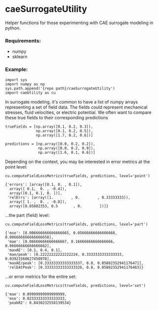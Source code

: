 # caeSurrogateUtility
Helper functions for those experimenting with CAE surrogate modeling in python.

### Requirements:
 - numpy
 - sklearn

### Example: 

```
import sys
import numpy as np
sys.path.append('{repo path}/caeSurrogateUtility')
import caeUtility as cu
```

In surrogate modeling, it's common to have a list of numpy arrays representing a set of field data. The fields could represent mechanical stresses, fluid velocities, or electric potential. We often want to compare these true fields to their corresponding predictions
```
trueFields = [np.array([0.1, 0.2, 0.3]), 
              np.array([0.1, 0.2, 0.5]),
              np.array([1.7, 0.2, 0.6])]

predictions = [np.array([0.0, 0.2, 0.2]), 
               np.array([0.0, 0.2, 0.9]),
               np.array([1.6, 0.1, 0.6])]
```

Depending on the context, you may be interested in error metrics at the point level:
```
cu.computeFieldLossMetrics(trueFields, predictions, level='point')
```
```
{'errors': [array([0.1, 0. , 0.1]),
  array([ 0.1,  0. , -0.4]),
  array([0.1, 0.1, 0. ])],
 'relErrs': [array([1.        , 0.        , 0.33333333]),
  array([ 1. ,  0. , -0.8]),
  array([0.05882353, 0.5       , 0.        ])]}
```
...the part (field) level:
```
cu.computeFieldLossMetrics(trueFields, predictions, level='part')
```
```
{'mse': [0.006666666666666665, 0.05666666666666668, 0.006666666666666658],
 'mae': [0.06666666666666667, 0.16666666666666666, 0.06666666666666662],
 'maxAE': [0.1, 0.4, 0.1],
 'mae/peak': [0.22222222222222224, 0.3333333333333333, 0.03921568627450978],
 'maxAE/peak': [0.33333333333333337, 0.8, 0.05882352941176471],
 'relEAtPeak': [0.33333333333333326, 0.8, 0.05882352941176463]}
```
...or error metrics for the entire set:
```
cu.computeFieldLossMetrics(trueFields, predictions, level='set')
```
```
{'mae': 0.09999999999999999,
 'mse': 0.02333333333333333,
 'peakR2': 0.8430232558139534}
```
